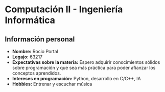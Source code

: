 # Computación II - Ingeniería Informática

## Información personal
- **Nombre:** Rocio Portal
- **Legajo:** 63217
- **Expectativas sobre la materia:** Espero adquirir conocimientos sólidos sobre programación y que sea más práctica para poder afianzar los conceptos aprendidos.
- **Intereses en programación:** Python, desarrollo en C/C++, IA
- **Hobbies:** Entrenar y escuchar música

